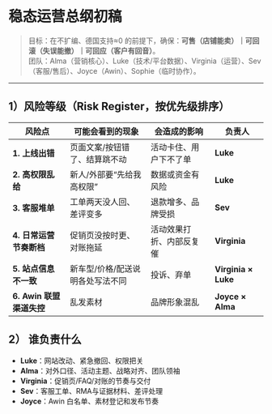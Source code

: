 # 稳态运营总纲初稿

> 目标：在不扩编、德国支持≈0 的前提下，确保：**可售（店铺能卖）｜可回滚（失误能撤）｜可回应（客户有回音）**。  
> 团队：Alma（营销核心）、Luke（技术/平台数据）、Virginia（运营）、Sev（客服/售后）、Joyce（Awin）、Sophie（临时协作）。

---

## 1）风险等级（Risk Register，按优先级排序）

| 风险点 | 可能会看到的现象 | 会造成的影响 | 负责人 |
|---|---|---|---|
| **1. 上线出错** | 页面文案/按钮错了、结算跳不动 | 活动卡住、用户下不了单 | **Luke** |
| **2. 高权限乱给** | 新人/外部要“先给我高权限” | 数据或资金有风险 | **Luke** |
| **3. 客服堆单** | 工单两天没人回、差评变多 | 退款增多、品牌受损 | **Sev** |
| **4. 日常运营节奏断档** | 促销页没按时更、对账拖延 | 活动效果打折、内部反复催 | **Virginia** |
| **5. 站点信息不一致** | 新车型/价格/配送说明各处写法不同 | 投诉、弃单 | **Virginia × Luke** |
| **6. Awin 联盟渠道失控** | 乱发素材 | 品牌形象混乱 | **Joyce × Alma** |

## 2） 谁负责什么
- **Luke**：网站改动、紧急撤回、权限把关  
- **Alma**：对外口径、活动主题、战略对齐、团队领袖
- **Virginia**：促销页/FAQ/对账的节奏与交付  
- **Sev**：客服工单、RMA与证据材料、差评处理  
- **Joyce**：Awin 白名单、素材登记和发布节奏